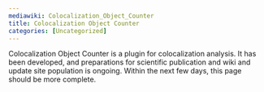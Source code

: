 ```yaml
---
mediawiki: Colocalization_Object_Counter
title: Colocalization Object Counter
categories: [Uncategorized]
---
```


Colocalization Object Counter is a plugin for colocalization analysis. It has been developed, and preparations for scientific publication and wiki and update site population is ongoing. Within the next few days, this page should be more complete.
